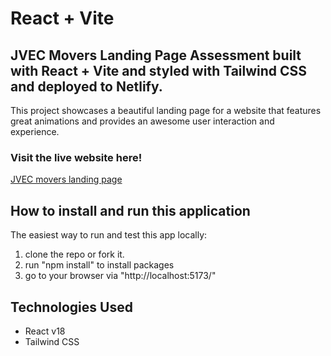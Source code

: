 # React + Vite

## JVEC Movers Landing Page Assessment built with React + Vite and styled with Tailwind CSS and deployed to Netlify.

This project showcases a beautiful landing page for a website that features great animations and provides an awesome user interaction and experience.

### Visit the live website here!
<a href="https://steve-jvec-task.netlify.app/" target="_blank">
<p>JVEC movers landing page</p>
</a>

## How to install and run this application

The easiest way to run and test this app locally:

1. clone the repo or fork it.
2. run "npm install" to install packages
3. go to your browser via "http://localhost:5173/"

## Technologies Used

* React v18
* Tailwind CSS